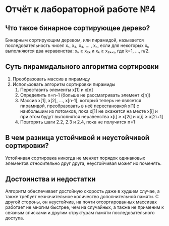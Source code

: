# Отчёт к лабораторной работе №4

## Что такое бинарное сортирующее дерево?

Бинарным сортирующим деревом, или пирамидой, называется последовательность чисел x₁, x₂, x₃, ... , xₙ, если для некоторых xₖ выполняются два неравенства: xₖ ≥ x₂ₖ и xₖ ≥ x₂ₖ₊₁, где k=1, ..., n/2.

## Суть пирамидального алгоритма сортировки

1. Преобразовать массив в пирамиду
2. Использовать алгоритм сортировки пирамиды
    1. Переставить элементы x[1] и x[n]
    2. Определить n=n-1 (больше не рассматривать элемент x[n])
    3. Массив x[1], x[2], ..., x[n-1], который теперь не является пирамидой, преобразовать в неё перестановкой x[1] с наибольшим из потомков, пока x[1] не окажется на месте x[i] и при этом будут выполнятся неравенства x[i] ≥ x[2i] и x[i] ≥ x[2i+1]
    4. Повторять шаги 2.2, 2.3 и 2.4, пока не получится n=1

## В чем разница устойчивой и неустойчивой сортировки?

Устойчивая сортировка никогда не меняет порядок одинаковых элементов относительно друг друга, неустойчивая может их поменять.

## Достоинства и недостатки

Алгоритм обеспечивает достойную скорость даже в худшем случае, а также требует незначительное количество дополнительной памяти. С другой стороны, он неустойчив, на почти отсортированных массивах работает не многим быстрее, чем на случайных, а также не применим к связным списками и другим структурам памяти последовательного доступа.
